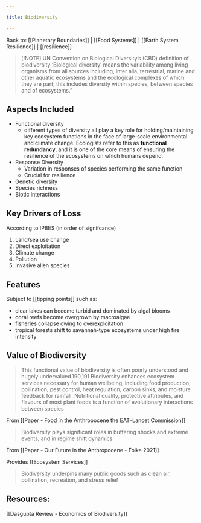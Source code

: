 ```yaml
---
title: Biodiversity 
---
```

Back to: [[Planetary Boundaries]] | [[Food Systems]] | [[Earth System Resilience]] | [[resilience]]


> [!NOTE] UN Convention on Biological Diversity’s (CBD) definition of biodiversity
> ‘Biological diversity’ means the variability among living organisms from all sources including, inter alia, terrestrial, marine and other aquatic ecosystems and the ecological complexes of which they are part; this includes diversity within species, between species and of ecosystems.”

## Aspects Included
- Functional diversity
	- different types of diversity all play a key role for holding/maintaining key ecosystem functions in the face of large-scale environmental and climate change. Ecologists refer to this as **functional redundancy**, and it is one of the core means of ensuring the resilience of the ecosystems on which humans depend. 
- Response Diversity
	- Variation in responses of species performing the same function
	- Crucial for resilience
- Genetic diversity
- Species richness
- Biotic interactions

## Key Drivers of Loss
According to IPBES (in order of signifcance)

1. Land/sea use change
2. Direct exploitation
3. Climate change
4. Pollution
5. Invasive alien species

## Features
Subject to [[tipping points]] such as:
- clear lakes can become turbid and dominated by algal blooms
- coral reefs become overgrown by macroalgae
- fisheries collapse owing to overexploitation
- tropical forests shift to savannah-type ecosystems under high fire intensity


## Value of Biodiversity
> This functional value of biodiversity is often poorly understood and hugely undervalued.190,191 Biodiversity enhances ecosystem services necessary for human wellbeing, including food production, pollination, pest control, heat regulation, carbon sinks, and moisture feedback for rainfall. Nutritional quality, protective attributes, and flavours of most plant foods is  a function of evolutionary interactions between species

From [[Paper - Food in the Anthropocene the EAT–Lancet Commission]]


> Biodiversity plays significant roles in buffering shocks and extreme events, and in regime shift dynamics

From [[Paper - Our Future in the Anthropocene - Folke 2021]]

Provides [[Ecosystem Services]]

> Biodiversity underpins many public goods such as clean air, pollination, recreation, and stress relief

## Resources:
[[Dasgupta Review - Economics of Biodiversity]]
